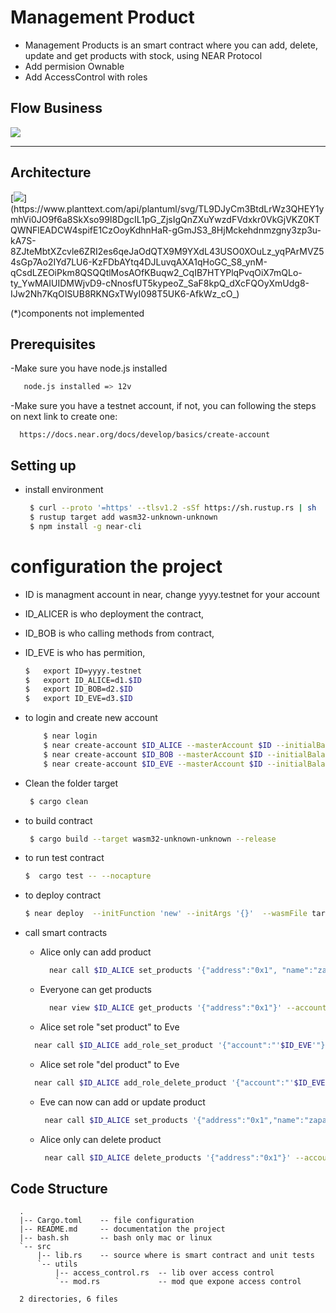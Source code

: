 # Management Product
- Management Products is an smart contract where you can add, delete, update and get products with stock, using NEAR Protocol
- Add permision Ownable 
- Add AccessControl with roles

## Flow Business
[![](https://mermaid.ink/img/pako:eNp1UsFqwzAM_RXh08qaH8ihkG457NKV9bBLoGi21pk5dmYrhVL675OblmRlNdiI956eJdlHpYMhVapEPz15Tc8WdxHbxoMs1BwiVIAJKmc1wcPr-6p-mw1sh5Gtth16hnXWbFpB4Cl4jpIJBaxjML3mqdkyC5fhY4rVGav3NGBVsVg8rktIxNtuMEh_md1dxpAjphvyfA7h8q7DKjBB2JNUOBeBVAjBuwNo9LKdg5b4K5icOXEFdAyV1pTS0HdwAz4q8qqLYlbljryRlnXoPb-YkZYp2D3K_fWIjWA1gtc20ZitXEXbyYxGlaH_cuu7Y73JuRQhtZ4DNVctxRatkV9yzFCj-ItaalQpocH43ajGn0TXd0YMamPlUVX5iS7RXGHPYXPwWpUce7qKLt_sojr9Anbhx5g)](https://mermaid-js.github.io/mermaid-live-editor/edit/#pako:eNp1UsFqwzAM_RXh08qaH8ihkG457NKV9bBLoGi21pk5dmYrhVL675OblmRlNdiI956eJdlHpYMhVapEPz15Tc8WdxHbxoMs1BwiVIAJKmc1wcPr-6p-mw1sh5Gtth16hnXWbFpB4Cl4jpIJBaxjML3mqdkyC5fhY4rVGav3NGBVsVg8rktIxNtuMEh_md1dxpAjphvyfA7h8q7DKjBB2JNUOBeBVAjBuwNo9LKdg5b4K5icOXEFdAyV1pTS0HdwAz4q8qqLYlbljryRlnXoPb-YkZYp2D3K_fWIjWA1gtc20ZitXEXbyYxGlaH_cuu7Y73JuRQhtZ4DNVctxRatkV9yzFCj-ItaalQpocH43ajGn0TXd0YMamPlUVX5iS7RXGHPYXPwWpUce7qKLt_sojr9Anbhx5g)

----
## Architecture

[![](https://www.planttext.com/api/plantuml/svg/TL9DJyCm3BtdLrWz3QHEY1ymhVi0JO9f6a8SkXso99I8DgcIL1pG_ZjsIgQnZXuYwzdFVdxkr0VkGjVKZ0KTQWNFlEADCW4spifE1CzOoyKdhnHaR-gGmJS3_8HjMckehdnmzgny3zp3u-kA7S-8ZJteMbtXZcvle6ZRI2es6qeJaOdQTX9M9YXdL43USO0XOuLz_yqPArMVZ54sGp7Ao2IYd7LU6-KzFDbAYtq4DJLuvqAXA1qHoGC_S8_ynM-qCsdLZEOiPkm8QSQQtlMosAOfKBuqw2_CqIB7HTYPlqPvqOiX7mQLo-ty_YwMAIUIDMWjvD9-cNnosfUT5kypeoZ_SaF8kpQ_dXcFQOyXmUdg8-IJw2Nh7KqOISUB8RKNGxTWyI098T5UK6-AfkWz_cO_)](https://www.planttext.com/api/plantuml/svg/TL9DJyCm3BtdLrWz3QHEY1ymhVi0JO9f6a8SkXso99I8DgcIL1pG_ZjsIgQnZXuYwzdFVdxkr0VkGjVKZ0KTQWNFlEADCW4spifE1CzOoyKdhnHaR-gGmJS3_8HjMckehdnmzgny3zp3u-kA7S-8ZJteMbtXZcvle6ZRI2es6qeJaOdQTX9M9YXdL43USO0XOuLz_yqPArMVZ54sGp7Ao2IYd7LU6-KzFDbAYtq4DJLuvqAXA1qHoGC_S8_ynM-qCsdLZEOiPkm8QSQQtlMosAOfKBuqw2_CqIB7HTYPlqPvqOiX7mQLo-ty_YwMAIUIDMWjvD9-cNnosfUT5kypeoZ_SaF8kpQ_dXcFQOyXmUdg8-IJw2Nh7KqOISUB8RKNGxTWyI098T5UK6-AfkWz_cO_)

(*)components not implemented
## Prerequisites

-Make sure you have node.js installed 

```bash
   node.js installed => 12v
```

-Make sure you have a testnet account, if not, you can following the steps on next link to create one:

```
  https://docs.near.org/docs/develop/basics/create-account 
```



## Setting up
- install environment
  ```bash
   $ curl --proto '=https' --tlsv1.2 -sSf https://sh.rustup.rs | sh
   $ rustup target add wasm32-unknown-unknown
   $ npm install -g near-cli
   ```

# configuration the project
- ID is managment account in near,  change yyyy.testnet  for your account
-  ID_ALICER is who deployment the contract,
-  ID_BOB is who calling methods from contract,  
-  ID_EVE is who has permition,  
    ```bash
    $   export ID=yyyy.testnet
    $   export ID_ALICE=d1.$ID 
    $   export ID_BOB=d2.$ID 
    $   export ID_EVE=d3.$ID 
    ```
    
- to login and create new account
    ```bash
        $ near login 
        $ near create-account $ID_ALICE --masterAccount $ID --initialBalance 4
        $ near create-account $ID_BOB --masterAccount $ID --initialBalance 1
        $ near create-account $ID_EVE --masterAccount $ID --initialBalance 2
    ```

- Clean the folder target
  ```bash
   $ cargo clean 
  ```

- to build contract 
  ```bash
   $ cargo build --target wasm32-unknown-unknown --release
  ```
- to run test contract 
    ```bash
    $  cargo test -- --nocapture
    ```

- to deploy contract 
    ```bash
    $ near deploy  --initFunction 'new' --initArgs '{}'  --wasmFile target/wasm32-unknown-unknown/release/sales.wasm --accountId $ID_ALICE
    ``` 

- call smart contracts
  * Alice only can add product
    ```bash
      near call $ID_ALICE set_products '{"address":"0x1", "name":"zapato marca X", "price":12345,"stock":5}' --accountId $ID_ALICE
     ```

  * Everyone can get products
    ```bash
      near view $ID_ALICE get_products '{"address":"0x1"}' --accountId $ID_BOB
     ```

   * Alice set role "set product" to Eve
    ```bash
      near call $ID_ALICE add_role_set_product '{"account":"'$ID_EVE'"}' --accountId $ID_ALICE
     ```

     * Alice set role "del product" to Eve
    ```bash
      near call $ID_ALICE add_role_delete_product '{"account":"'$ID_EVE'"}' --accountId $ID_ALICE
    ```

  * Eve can now can add  or update product
     ```bash
      near call $ID_ALICE set_products '{"address":"0x1","name":"zapato marca X","price":12345,"stock":4}' --accountId $ID_EVE


  * Alice only can delete product
     ```bash
      near call $ID_ALICE delete_products '{"address":"0x1"}' --accountId $ID_ALICE
     ```


## Code Structure 
```
  .
  |-- Cargo.toml    -- file configuration 
  |-- README.md     -- documentation the project
  |-- bash.sh       -- bash only mac or linux
  `-- src           
      |-- lib.rs    -- source where is smart contract and unit tests
      `-- utils     
          |-- access_control.rs  -- lib over access control
          `-- mod.rs             -- mod que expone access control

  2 directories, 6 files
```
